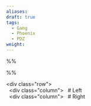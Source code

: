 ```yaml
---
aliases: 
draft: true
tags:
  - Gang
  - Phoenix
  - PDZ
weight:
---
```

%%

%%

<div class="row">  
  <div class="column">
  # Left
  </div>  
  <div class="column">
  # Right
  </div>  
</div>